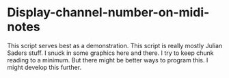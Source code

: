 # Display-channel-number-on-midi-notes
This script serves best as a demonstration. 
This script is really mostly Julian Saders stuff. I snuck in some graphics here and there.
I try to keep chunk reading to a minimum. But there might be better ways to program this.
I might develop this further.
